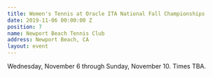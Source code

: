 ```yaml
---
title: Women's Tennis at Oracle ITA National Fall Championships
date: 2019-11-06 00:00:00 Z
position: 7
name: Newport Beach Tennis Club
address: Newport Beach, CA
layout: event
---
```


Wednesday, November 6 through Sunday, November 10. Times TBA.